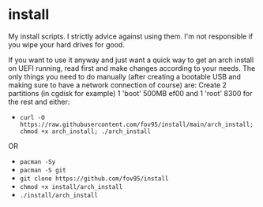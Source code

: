 # install
My install scripts. I strictly advice against using them. I'm not responsible if you wipe your hard drives for good.

If you want to use it anyway and just want a quick way to get an arch install on UEFI running, read first and make changes according to your needs.
The only things you need to do manually (after creating a bootable USB and making sure to have a network connection of course) are:
Create 2 partitions (in cgdisk for example) 1 'boot' 500MB ef00 and 1 'root' 8300 for the rest and either:
- `curl -O https://raw.githubusercontent.com/fov95/install/main/arch_install; chmod +x arch_install; ./arch_install `

OR

- `pacman -Sy`
- `pacman -S git`
- `git clone https://github.com/fov95/install`
- `chmod +x install/arch_install`
- `./install/arch_install`
